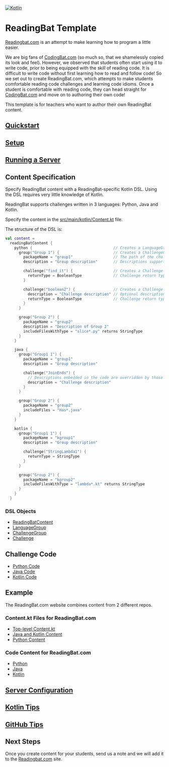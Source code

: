 [![Kotlin](https://img.shields.io/badge/%20language-Kotlin-red.svg)](https://kotlinlang.org/)

# ReadingBat Template

[Readingbat.com](https://www.readingbat.com) is an attempt to make learning how to program a little easier.

We are big fans of [CodingBat.com](https://codingbat.com) (so much so, that we 
shamelessly copied its look and feel). However, we observed that students often 
start using it to write code, prior to being equipped with the skill of reading code. 
It is difficult to write code without first learning how to read and follow code! 
So we set out to create ReadingBat.com, which attempts to make students comfortable 
reading code challenges and learning code idioms. Once a student is comfortable with 
reading code, they can head straight for [CodingBat.com](https://codingbat.com)
and move on to authoring their own code!

This template is for teachers who want to author their own ReadingBat content. 

## [Quickstart](https://github.com/readingbat/readingbat-template/wiki/Quickstart)

## [Setup](https://github.com/readingbat/readingbat-template/wiki/Setup)

## [Running a Server](https://github.com/readingbat/readingbat-template/wiki/Running-a-Server)

## Content Specification

Specify ReadingBat content with a ReadingBat-specific Kotlin DSL. 
Using the DSL requires very little knowledge of Kotlin.

ReadingBat supports challenges written in 3 languages: Python, Java and Kotlin.

Specify the content in the [src/main/kotlin/Content.kt](./src/main/kotlin/Content.kt) file.

The structure of the DSL is:
```kotlin
val content = 
  readingBatContent { 
    python {                                    // Creates a LanguageGroup object
      group("Group 1") {                        // Creates a ChallengeGroup named "Group 1"
        packageName = "group1"                  // The path of the challenges in this group
        description = "Group description"       // Descriptions support markdown

        challenge("find_it") {                  // Creates a Challenge for group1/find_it.py
          returnType = BooleanType              // Challenge return type
        }

        challenge("boolean2") {                 // Creates a Challenge for group1/boolean2.py
          description = "Challenge description" // Optional description of the Challenge
          returnType = BooleanType              // Challenge return type
        }
      }     

      group("Group 2") {
        packageName = "group2"
        description = "Description of Group 2"  
        includeFilesWithType = "slice*.py" returns StringType
      }
    }

    java {
      group("Group1 1") {
        packageName = "group1"
        description = "Group description"

        challenge("JoinEnds") {
          // Descriptions embedded in the code are overridden by those in Content.kt
          description = "Challenge description"
        }
      }

      group("Group 2") {
        packageName = "group2"
        includeFiles = "Has*.java"
      }
    }

    kotlin {
      group("Group1 1") {
        packageName = "kgroup1"
        description = "Group description"

        challenge("StringLambda1") {
          returnType = StringType
        }
      }

      group("Group 2") {
        packageName = "kgroup2"
        includeFilesWithType = "lambda*.kt" returns StringType
      }
    }
  }
```

### DSL Objects

* [ReadingBatContent](https://github.com/readingbat/readingbat-template/wiki/ReadingBatContent-Objects)
* [LanguageGroup](https://github.com/readingbat/readingbat-template/wiki/LanguageGroup-Objects)
* [ChallengeGroup](https://github.com/readingbat/readingbat-template/wiki/ChallengeGroup-Objects)
* [Challenge](https://github.com/readingbat/readingbat-template/wiki/Challenge-Objects)

## Challenge Code

* [Python Code](https://github.com/readingbat/readingbat-template/wiki/Python-Challenges)
* [Java Code](https://github.com/readingbat/readingbat-template/wiki/Java-Challenges)
* [Kotlin Code](https://github.com/readingbat/readingbat-template/wiki/Kotlin-Challenges)

## Example

The ReadingBat.com website combines content from 2 different repos.

### Content.kt Files for ReadingBat.com
* [Top-level Content.kt](https://github.com/readingbat/readingbat-site/blob/master/src/Content.kt)
* [Java and Kotlin Content](https://github.com/readingbat/readingbat-java-content/blob/master/src/main/kotlin/Content.kt)
* [Python Content](https://github.com/readingbat/readingbat-python-content/blob/master/src/Content.kt)

### Code Content for ReadingBat.com
* [Python](https://github.com/readingbat/readingbat-python-content/tree/master/python)
* [Java](https://github.com/readingbat/readingbat-java-content/tree/master/src/main/java)
* [Kotlin](https://github.com/readingbat/readingbat-java-content/tree/master/src/main/kotlin)

## [Server Configuration](https://github.com/readingbat/readingbat-template/wiki/Server-Configuration)

## [Kotlin Tips](https://github.com/readingbat/readingbat-template/wiki/Kotlin-Tips)

## [GitHub Tips](https://github.com/readingbat/readingbat-template/wiki/GitHub-Tips)

## Next Steps
Once you create content for your students, send us a note and we will add it to the 
[Readingbat.com](https://www.readingbat.com) site.